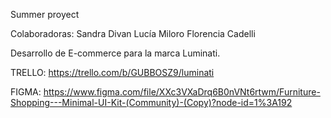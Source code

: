 Summer proyect 

Colaboradoras:
Sandra Divan
Lucía Miloro
Florencia Cadelli

Desarrollo de E-commerce para la marca Luminati.

TRELLO:
https://trello.com/b/GUBBOSZ9/luminati

FIGMA:
https://www.figma.com/file/XXc3VXaDrq6B0nVNt6rtwm/Furniture-Shopping---Minimal-UI-Kit-(Community)-(Copy)?node-id=1%3A192